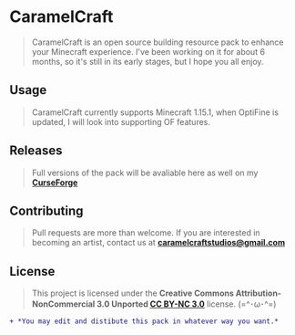 # CaramelCraft

> CaramelCraft is an open source building resource pack to enhance your Minecraft experience. I've been working on it for about 6 months, so it's still in its early stages, but I hope you all enjoy.

## Usage

> CaramelCraft currently supports Minecraft 1.15.1, when OptiFine is updated, I will look into supporting OF features.

## Releases

> Full versions of the pack will be avaliable here as well on my **[CurseForge](https://www.curseforge.com/minecraft/texture-packs/caramelcraft)**

## Contributing

> Pull requests are more than welcome. If you are interested in becoming an artist, contact us at **caramelcraftstudios@gmail.com**

## License

> This project is licensed under the **Creative Commons Attribution-NonCommercial 3.0 Unported [CC BY-NC 3.0](https://creativecommons.org/licenses/by-nc/3.0/)** license.  (=^･ω･^=)

```diff
+ *You may edit and distibute this pack in whatever way you want.*
```
